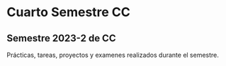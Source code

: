 # Cuarto Semestre CC

## Semestre 2023-2 de CC

Prácticas, tareas, proyectos y examenes realizados durante el semestre.
